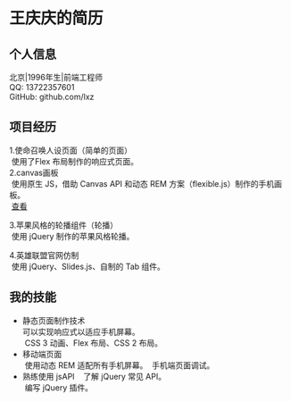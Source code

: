 # 王庆庆的简历  

## 个人信息  
  北京|1996年生|前端工程师  
  QQ:  13722357601  
  GitHub:  github.com/lxz  
## 项目经历  
1.使命召唤人设页面（简单的页面）  
  使用了Flex 布局制作的响应式页面。  
2.canvas画板  
  使用原生 JS，借助 Canvas API 和动态 REM 方案（flexible.js）制作的手机画板。  
  [查看](https://lxz096.github.io/canvas/画板.html)

3.苹果风格的轮播组件（轮播）  
  使用 jQuery 制作的苹果风格轮播。 
  
4.英雄联盟官网仿制  
  使用 jQuery、Slides.js、自制的 Tab 组件。  
## 我的技能  
* 静态页面制作技术  
  可以实现响应式以适应手机屏幕。  
  CSS 3 动画、Flex 布局、CSS 2 布局。  
* 移动端页面  
  使用动态 REM 适配所有手机屏幕。
  手机端页面调试。  
* 熟练使用 jsAPI  
  了解 jQuery 常见 API。  
  编写 jQuery 插件。
